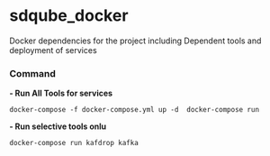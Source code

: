 # sdqube_docker
Docker dependencies for the project including Dependent tools and deployment of services


### Command
**- Run All Tools for services**

`docker-compose -f docker-compose.yml up -d 
docker-compose run
`  

**- Run selective tools onlu**

`docker-compose run kafdrop kafka`